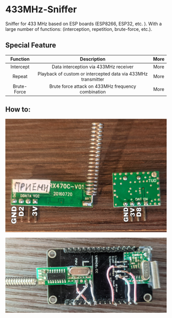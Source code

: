# 433MHz-Sniffer
Sniffer for 433 MHz based on ESP boards (ESP8266, ESP32, etc. ). With a large number of functions: (interception, repetition, brute-force, etc.).

## Special Feature
|           Function         |                      Description                                           |    More    |   
|:--------------------------:|:--------------------------------------------------------------------------:|:----------:|
|        Intercept           |          Data interception via 433MHz receiver                             |    More    |
|        Repeat              |          Playback of custom or intercepted data via 433MHz transmitter     |    More    |
|        Brute-Force         |          Brute force attack on 433MHz frequency combination                |    More    |


## How to:
![Pins for connection](https://github.com/Naster17/433MHz-Sniffer/blob/etc/ReciverAndTransmitter.png)

![ESP8266](https://github.com/Naster17/433MHz-Sniffer/blob/etc/ESP8266.jpg)
